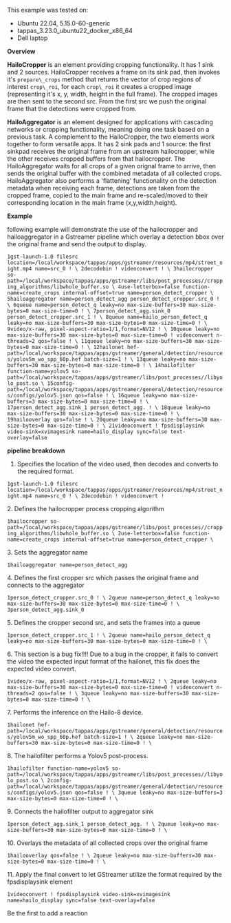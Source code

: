 This example was tested on:

- Ubuntu 22.04, 5.15.0-60-generic
- tappas\_3.23.0\_ubuntu22\_docker\_x86\_64
- Dell laptop
    

**Overview**

**HailoCropper** is an element providing cropping functionality. It has 1 sink and 2 sources. HailoCropper receives a frame on its sink pad, then invokes it's `prepare\_crops` method that returns the vector of crop regions of interest `crop\_roi`, for each `crop\_roi` it creates a cropped image (representing it's x, y, width, height in the full frame). The cropped images are then sent to the second src. From the first src we push the original frame that the detections were cropped from.

**HailoAggregator** is an element designed for applications with cascading networks or cropping functionality, meaning doing one task based on a previous task. A complement to the HailoCropper, the two elements work together to form versatile apps. It has 2 sink pads and 1 source: the first sinkpad receives the original frame from an upstream hailocropper, while the other receives cropped buffers from that hailocropper. The HailoAggregator waits for all crops of a given orignal frame to arrive, then sends the original buffer with the combined metadata of all collected crops. HailoAggregator also performs a 'flattening' functionality on the detection metadata when receiving each frame, detections are taken from the cropped frame, copied to the main frame and re-scaled/moved to their corresponding location in the main frame (x,y,width,height).


**Example**

following example will demonstrate the use of the hailocropper and hailoaggregator in a Gstreamer pipeline which overlay a detection bbox over the original frame and send the output to display.

`1gst-launch-1.0 filesrc location=/local/workspace/tappas/apps/gstreamer/resources/mp4/street_night.mp4 name=src_0 ! \ 2decodebin ! videoconvert ! \ 3hailocropper so-path=/local/workspace/tappas/apps/gstreamer/libs/post_processes//cropping_algorithms/libwhole_buffer.so \ 4use-letterbox=false function-name=create_crops internal-offset=true name=person_detect_cropper \ 5hailoaggregator name=person_detect_agg person_detect_cropper.src_0 ! \ 6queue name=person_detect_q leaky=no max-size-buffers=30 max-size-bytes=0 max-size-time=0 ! \ 7person_detect_agg.sink_0 person_detect_cropper.src_1 ! \ 8queue name=hailo_person_detect_q leaky=no max-size-buffers=30 max-size-bytes=0 max-size-time=0 ! \ 9video/x-raw, pixel-aspect-ratio=1/1,format=NV12 ! \ 10queue leaky=no max-size-buffers=30 max-size-bytes=0 max-size-time=0 ! videoconvert n-threads=2 qos=false ! \ 11queue leaky=no max-size-buffers=30 max-size-bytes=0 max-size-time=0 ! \ 12hailonet hef-path=/local/workspace/tappas/apps/gstreamer/general/detection/resources/yolov5m_wo_spp_60p.hef batch-size=1 ! \ 13queue leaky=no max-size-buffers=30 max-size-bytes=0 max-size-time=0 ! \ 14hailofilter function-name=yolov5 so-path=/local/workspace/tappas/apps/gstreamer/libs/post_processes//libyolo_post.so \ 15config-path=/local/workspace/tappas/apps/gstreamer/general/detection/resources/configs/yolov5.json qos=false ! \ 16queue leaky=no max-size-buffers=3 max-size-bytes=0 max-size-time=0 ! \ 17person_detect_agg.sink_1 person_detect_agg. ! \ 18queue leaky=no max-size-buffers=30 max-size-bytes=0 max-size-time=0 ! \ 19hailooverlay qos=false ! \ 20queue leaky=no max-size-buffers=30 max-size-bytes=0 max-size-time=0 ! \ 21videoconvert ! fpsdisplaysink video-sink=xvimagesink name=hailo_display sync=false text-overlay=false`

**pipeline breakdown**

1.  Specifies the location of the video used, then decodes and converts to the required format.
    

`1gst-launch-1.0 filesrc location=/local/workspace/tappas/apps/gstreamer/resources/mp4/street_night.mp4 name=src_0 ! \ 2decodebin ! videoconvert !`

2\. Defines the hailocropper process cropping algorithm

`1hailocropper so-path=/local/workspace/tappas/apps/gstreamer/libs/post_processes//cropping_algorithms/libwhole_buffer.so \ 2use-letterbox=false function-name=create_crops internal-offset=true name=person_detect_cropper \`

3\. Sets the aggregator name

`1hailoaggregator name=person_detect_agg`

4\. Defines the first cropper src which passes the original frame and connects to the aggregator

`1person_detect_cropper.src_0 ! \ 2queue name=person_detect_q leaky=no max-size-buffers=30 max-size-bytes=0 max-size-time=0 ! \ 3person_detect_agg.sink_0`

5\. Defines the cropper second src, and sets the frames into a queue

`1person_detect_cropper.src_1 ! \ 2queue name=hailo_person_detect_q leaky=no max-size-buffers=30 max-size-bytes=0 max-size-time=0 ! \`

6\. This section is a bug fix!!!! Due to a bug in the cropper, it fails to convert the video the expected input format of the hailonet, this fix does the expected video convert.

`1video/x-raw, pixel-aspect-ratio=1/1,format=NV12 ! \ 2queue leaky=no max-size-buffers=30 max-size-bytes=0 max-size-time=0 ! videoconvert n-threads=2 qos=false ! \ 3queue leaky=no max-size-buffers=30 max-size-bytes=0 max-size-time=0 ! \`

7\. Performs the inference on the Hailo-8 device.

`1hailonet hef-path=/local/workspace/tappas/apps/gstreamer/general/detection/resources/yolov5m_wo_spp_60p.hef batch-size=1 ! \ 2queue leaky=no max-size-buffers=30 max-size-bytes=0 max-size-time=0 ! \`

8\. The hailofilter performs a Yolov5 post-process.

`1hailofilter function-name=yolov5 so-path=/local/workspace/tappas/apps/gstreamer/libs/post_processes//libyolo_post.so \ 2config-path=/local/workspace/tappas/apps/gstreamer/general/detection/resources/configs/yolov5.json qos=false ! \ 3queue leaky=no max-size-buffers=3 max-size-bytes=0 max-size-time=0 ! \`

9\. Connects the hailofilter output to aggregator sink

`1person_detect_agg.sink_1 person_detect_agg. ! \ 2queue leaky=no max-size-buffers=30 max-size-bytes=0 max-size-time=0 ! \`

10\. Overlays the metadata of all collected crops over the original frame

`1hailooverlay qos=false ! \ 2queue leaky=no max-size-buffers=30 max-size-bytes=0 max-size-time=0 ! \`

11\. Apply the final convert to let GStreamer utilize the format required by the fpsdisplaysink element

`1videoconvert ! fpsdisplaysink video-sink=xvimagesink name=hailo_display sync=false text-overlay=false`

Be the first to add a reaction
